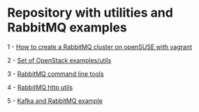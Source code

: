 # Repository with utilities and RabbitMQ examples

1 - [How to create a RabbitMQ cluster on openSUSE with vagrant](https://github.com/Gsantomaggio/rabbitmq-utils/tree/master/rabbitmq-suse/vagrant_cluster)

2 - [Set of OpenStack examples/utils](https://github.com/Gsantomaggio/rabbitmq-utils/tree/master/openstack)

3 - [RabbitMQ command line tools](https://github.com/Gsantomaggio/rabbitmq-utils/tree/master/command_line_tools)

4 - [RabbitMQ http utils](https://github.com/Gsantomaggio/rabbitmq-utils/tree/master/http_utils)

5 - [Kafka and RabbitMQ example](https://github.com/Gsantomaggio/rabbitmq-utils/tree/master/microservices_demo) 
